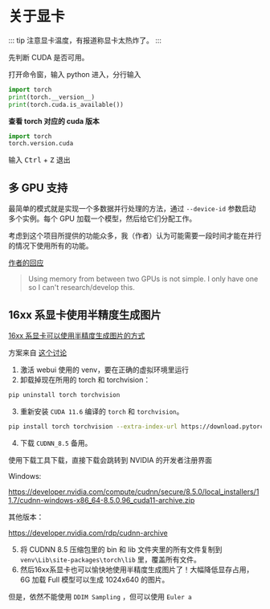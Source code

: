 # 关于显卡

::: tip
注意显卡温度，有报道称显卡太热炸了。
:::

先判断 CUDA 是否可用。

打开命令窗，输入 python 进入，分行输入

```python
import torch
print(torch.__version__)
print(torch.cuda.is_available())
```

**查看 torch 对应的 cuda 版本**

```python
import torch
torch.version.cuda
```

输入 <kbd>Ctrl</kbd> + <kbd>Z</kbd> 退出


## 多 GPU 支持

最简单的模式就是实现一个多数据并行处理的方法，通过 `--device-id` 参数启动多个实例。每个 GPU 加载一个模型，然后给它们分配工作。

考虑到这个项目所提供的功能众多，我（作者）认为可能需要一段时间才能在并行的情况下使用所有的功能。

[作者的回应](https://github.com/AUTOMATIC1111/stable-diffusion-webui/issues/156#issuecomment-1241218733)

> Using memory from between two GPUs is not simple. I only have one so I can't research/develop this.

## 16xx 系显卡使用半精度生成图片

[16xx 系显卡可以使用半精度生成图片的方式](https://t.me/StableDiffusion_CN/50749)

方案来自 [这个讨论](https://github.com/AUTOMATIC1111/stable-diffusion-webui/issues/28#issuecomment-1241448049)

1. 激活 webui 使用的 venv，要在正确的虚拟环境里运行
2. 卸载掉现在所用的 torch 和 torchvision：

```bash
pip uninstall torch torchvision
```

3. 重新安装 `CUDA 11.6` 编译的 `torch` 和 `torchvision`。

```bash
pip install torch torchvision --extra-index-url https://download.pytorch.org/whl/cu116
```

4. 下载 `CUDNN_8.5` 备用。

使用下载工具下载，直接下载会跳转到 NVIDIA 的开发者注册界面

Windows: 

<https://developer.nvidia.com/compute/cudnn/secure/8.5.0/local_installers/11.7/cudnn-windows-x86_64-8.5.0.96_cuda11-archive.zip>

其他版本：

<https://developer.nvidia.com/rdp/cudnn-archive>

5. 将 CUDNN 8.5 压缩包里的 bin 和 lib 文件夹里的所有文件复制到 `venv\Lib\site-packages\torch\lib` 里，覆盖所有文件。
6. 然后16xx系显卡也可以愉快地使用半精度生成图片了！大幅降低显存占用，6G 加载 Full 模型可以生成 1024x640 的图片。

但是，依然不能使用 `DDIM Sampling` ，但可以使用 `Euler a`
